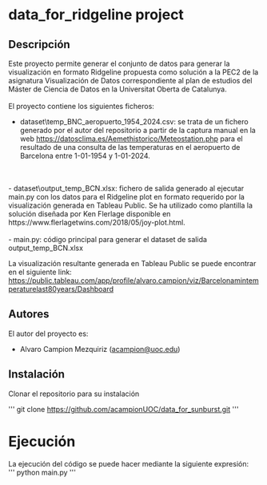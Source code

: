 # data_for_ridgeline project
## Descripción
Este proyecto permite generar el conjunto de datos para generar la visualización en formato Ridgeline propuesta como solución a la PEC2 de la asignatura Visualización de Datos correspondiente al plan de estudios del Máster de Ciencia de Datos en la Universitat Oberta de Catalunya.
<br><br>
El proyecto contiene los siguientes ficheros:
- dataset\temp_BNC_aeropuerto_1954_2024.csv: se trata de un fichero generado por el autor del repositorio a partir de la captura manual en la web https://datosclima.es/Aemethistorico/Meteostation.php para el resultado de una consulta de las temperaturas en el aeropuerto de Barcelona entre 1-01-1954 y 1-01-2024.
<br>
<br>
- dataset\output_temp_BCN.xlsx: fichero de salida generado al ejecutar main.py con los datos para el Ridgeline plot en formato requerido por la visualización generada en Tableau Public. Se ha utilizado como plantilla la solución diseñada por Ken Flerlage disponible en https://www.flerlagetwins.com/2018/05/joy-plot.html.
<br>
<br>
- main.py: código principal para generar el dataset de salida output_temp_BCN.xlsx

<br>

La visualización resultante generada en Tableau Public se puede encontrar en el siguiente link:
https://public.tableau.com/app/profile/alvaro.campion/viz/Barcelonamintemperaturelast80years/Dashboard

## Autores
El autor del proyecto es:
- Alvaro Campion Mezquiriz (acampion@uoc.edu)

## Instalación
Clonar el repositorio para su instalación <br>

'''
git clone https://github.com/acampionUOC/data_for_sunburst.git
'''

# Ejecución
La ejecución del código se puede hacer mediante la siguiente expresión:
<br>
'''
python main.py
'''
<br>
